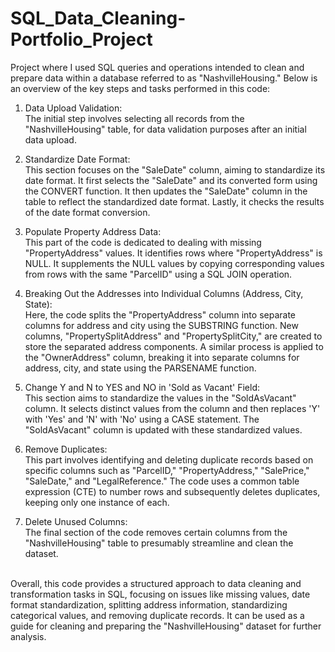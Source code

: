 # SQL_Data_Cleaning-Portfolio_Project

Project where I used SQL queries and operations intended to clean and prepare data within a database referred to as "NashvilleHousing." Below is an overview of the key steps and tasks performed in this code:

1. Data Upload Validation:
<br />The initial step involves selecting all records from the "NashvilleHousing" table, for data validation purposes after an initial data upload.<br />

2. Standardize Date Format:
<br />This section focuses on the "SaleDate" column, aiming to standardize its date format.
It first selects the "SaleDate" and its converted form using the CONVERT function.
It then updates the "SaleDate" column in the table to reflect the standardized date format.
Lastly, it checks the results of the date format conversion.<br />

3. Populate Property Address Data:
<br />This part of the code is dedicated to dealing with missing "PropertyAddress" values.
It identifies rows where "PropertyAddress" is NULL.
It supplements the NULL values by copying corresponding values from rows with the same "ParcelID" using a SQL JOIN operation.<br />

4. Breaking Out the Addresses into Individual Columns (Address, City, State):
<br />Here, the code splits the "PropertyAddress" column into separate columns for address and city using the SUBSTRING function.
New columns, "PropertySplitAddress" and "PropertySplitCity," are created to store the separated address components.
A similar process is applied to the "OwnerAddress" column, breaking it into separate columns for address, city, and state using the PARSENAME function.<br />

5. Change Y and N to YES and NO in 'Sold as Vacant' Field:
<br />This section aims to standardize the values in the "SoldAsVacant" column.
It selects distinct values from the column and then replaces 'Y' with 'Yes' and 'N' with 'No' using a CASE statement.
The "SoldAsVacant" column is updated with these standardized values.<br />

6. Remove Duplicates:
<br />This part involves identifying and deleting duplicate records based on specific columns such as "ParcelID," "PropertyAddress," "SalePrice," "SaleDate," and "LegalReference."
The code uses a common table expression (CTE) to number rows and subsequently deletes duplicates, keeping only one instance of each.<br />

8. Delete Unused Columns:
<br />The final section of the code removes certain columns from the "NashvilleHousing" table to presumably streamline and clean the dataset.

<br />Overall, this code provides a structured approach to data cleaning and transformation tasks in SQL, focusing on issues like missing values, date format standardization, splitting address information, standardizing categorical values, and removing duplicate records. It can be used as a guide for cleaning and preparing the "NashvilleHousing" dataset for further analysis.<br />
